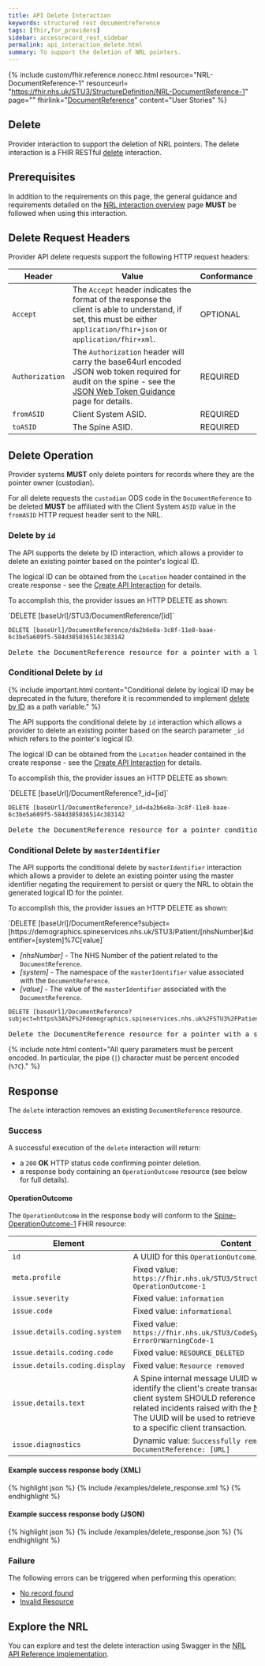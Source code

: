 ```yaml
---
title: API Delete Interaction
keywords: structured rest documentreference
tags: [fhir,for_providers]
sidebar: accessrecord_rest_sidebar
permalink: api_interaction_delete.html
summary: To support the deletion of NRL pointers.
---
```


{% include custom/fhir.reference.nonecc.html resource="NRL-DocumentReference-1" resourceurl= "https://fhir.nhs.uk/STU3/StructureDefinition/NRL-DocumentReference-1" page="" fhirlink="[DocumentReference](https://www.hl7.org/fhir/STU3/documentreference.html)" content="User Stories" %}

## Delete

Provider interaction to support the deletion of NRL pointers. The delete interaction is a FHIR RESTful [delete](https://www.hl7.org/fhir/STU3/http.html#delete) interaction.

## Prerequisites

In addition to the requirements on this page, the general guidance and requirements detailed on the [NRL interaction overview](nrl_interaction_overview.html) page **MUST** be followed when using this interaction.

## Delete Request Headers

Provider API delete requests support the following HTTP request headers:

| Header|Value|Conformance|
|-------|-----|-----------|
| `Accept` | The `Accept` header indicates the format of the response the client is able to understand, if set, this must be either `application/fhir+json` or `application/fhir+xml`. | OPTIONAL |
| `Authorization` | The `Authorization` header will carry the base64url encoded JSON web token required for audit on the spine - see the [JSON Web Token Guidance](guidance_jwt.html) page for details. | REQUIRED |
| `fromASID` | Client System ASID. | REQUIRED |
| `toASID` | The Spine ASID. | REQUIRED |

## Delete Operation

Provider systems **MUST** only delete pointers for records where they are the pointer owner (custodian).

For all delete requests the `custodian` ODS code in the `DocumentReference` to be deleted **MUST** be affiliated with the Client System `ASID` value in the `fromASID` HTTP request header sent to the NRL.

### Delete by `id`

The API supports the delete by ID interaction, which allows a provider to delete an existing pointer based on the pointer's logical ID.

The logical ID can be obtained from the `Location` header contained in the create response - see the [Create API Interaction](api_interaction_create.html#create-response) for details.

To accomplish this, the provider issues an HTTP DELETE as shown:

<div markdown="span" class="alert alert-success" role="alert">
`DELETE [baseUrl]/STU3/DocumentReference/[id]`
</div>

<div class="language-http highlighter-rouge">
<pre class="highlight"><code><span class="err">DELETE [baseUrl]/DocumentReference/da2b6e8a-3c8f-11e8-baae-6c3be5a609f5-584d385036514c383142
</span></code>
Delete the DocumentReference resource for a pointer with a logical id of 'da2b6e8a-3c8f-11e8-baae-6c3be5a609f5-584d385036514c383142'.</pre>
</div>

### Conditional Delete by `id`

{% include important.html content="Conditional delete by logical ID may be deprecated in the future, therefore it is recommended to implement [delete by ID](#delete-by-id) as a path variable." %}

The API supports the conditional delete by `id` interaction which allows a provider to delete an existing pointer based on the search parameter `_id` which refers to the pointer's logical ID.

The logical ID can be obtained from the `Location` header contained in the create response - see the [Create API Interaction](api_interaction_create.html#create-response) for details.

To accomplish this, the provider issues an HTTP DELETE as shown:

<div markdown="span" class="alert alert-success" role="alert">
`DELETE [baseUrl]/DocumentReference?_id=[id]`
</div>

<div class="language-http highlighter-rouge">
<pre class="highlight">
<code><span class="err">DELETE [baseUrl]/DocumentReference?_id=da2b6e8a-3c8f-11e8-baae-6c3be5a609f5-584d385036514c383142
</span></code>
Delete the DocumentReference resource for a pointer conditionally with a logical ID of 'da2b6e8a-3c8f-11e8-baae-6c3be5a609f5-584d385036514c383142'.</pre>
</div>

### Conditional Delete by `masterIdentifier`

The API supports the conditional delete by `masterIdentifier` interaction which allows a provider to delete an existing pointer using the master identifier
negating the requirement to persist or query the NRL to obtain the generated logical ID for the pointer.

To accomplish this, the provider issues an HTTP DELETE as shown:

<div markdown="span" class="alert alert-success" role="alert">
`DELETE [baseUrl]/DocumentReference?subject=[https://demographics.spineservices.nhs.uk/STU3/Patient/[nhsNumber]&identifier=[system]%7C[value]`
</div>

- *[nhsNumber]* - The NHS Number of the patient related to the `DocumentReference`.
- *[system]* - The namespace of the `masterIdentifier` value associated with the `DocumentReference`.
- *[value]* - The value of the `masterIdentifier` associated with the `DocumentReference`.

<div class="language-http highlighter-rouge">
<pre class="highlight">
<code><span class="err">DELETE [baseUrl]/DocumentReference?subject=https%3A%2F%2Fdemographics.spineservices.nhs.uk%2FSTU3%2FPatient%2F9876543210%26identifier%3Durn%3Aietf%3Arfc%3A3986%257Curn%3Aoid%3A1.3.6.1.4.1.21367.2005.3.71
</span></code>
Delete the DocumentReference resource for a pointer with a subject and identifier.</pre>
</div>

{% include note.html content="All query parameters must be percent encoded. In particular, the pipe (`|`) character must be percent encoded (`%7C`)." %}

## Response

The `delete` interaction removes an existing `DocumentReference` resource.

### Success

A successful execution of the `delete` interaction will return:
- a `200` **OK** HTTP status code confirming pointer deletion.
- a response body containing an `OperationOutcome` resource (see below for full details).

#### OperationOutcome
The `OperationOutcome` in the response body will conform to the [Spine-OperationOutcome-1](https://fhir.nhs.uk/STU3/StructureDefinition/Spine-OperationOutcome-1) FHIR resource:

|Element|Content|
|-------|-------|
|`id`|A UUID for this `OperationOutcome`.|
|`meta.profile`|Fixed value: `https://fhir.nhs.uk/STU3/StructureDefinition/Spine-OperationOutcome-1`|
|`issue.severity`|Fixed value: `information`|
|`issue.code`|Fixed value: `informational`|
|`issue.details.coding.system`|Fixed value: `https://fhir.nhs.uk/STU3/CodeSystem/Spine-ErrorOrWarningCode-1`|
|`issue.details.coding.code`|Fixed value: `RESOURCE_DELETED`|
|`issue.details.coding.display`|Fixed value: `Resource removed`|
|`issue.details.text`| A Spine internal message UUID which can be used to identify the client's create transaction within Spine. A client system SHOULD reference this UUID in any related incidents raised with the [National Service Desk](https://digital.nhs.uk/services/spine/spine-mini-service-provider-for-personal-demographics-service/service-management-live-service). The UUID will be used to retrieve log entries that relate to a specific client transaction. |
|`issue.diagnostics`|Dynamic value: `Successfully removed resource DocumentReference: [URL]`|

#### Example success response body (XML)

<div class="github-sample-wrapper scroll-height-350">
{% highlight json %}
{% include /examples/delete_response.xml %}
{% endhighlight %}
</div>

#### Example success response body (JSON)

<div class="github-sample-wrapper scroll-height-350">
{% highlight json %}
{% include /examples/delete_response.json %}
{% endhighlight %}
</div>

### Failure

The following errors can be triggered when performing this operation:

- [No record found](guidance_errors.html#resource-not-found)
- [Invalid Resource](guidance_errors.html#invalid-resource)

## Explore the NRL
You can explore and test the delete interaction using Swagger in the [NRL API Reference Implementation](https://data.developer.nhs.uk/nrls-ri/index.html).
